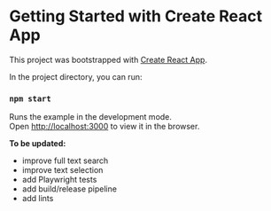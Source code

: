# Getting Started with Create React App

This project was bootstrapped with [Create React App](https://github.com/facebook/create-react-app).

In the project directory, you can run:

### `npm start`

Runs the example in the development mode.\
Open [http://localhost:3000](http://localhost:3000) to view it in the browser.


**To be updated:**

- improve full text search
- improve text selection
- add Playwright tests
- add build/release pipeline
- add lints
